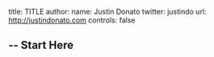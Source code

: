 title: TITLE
author:
  name: Justin Donato
  twitter: justindo
  url: http://justindonato.com
controls: false

--
Start Here
--
